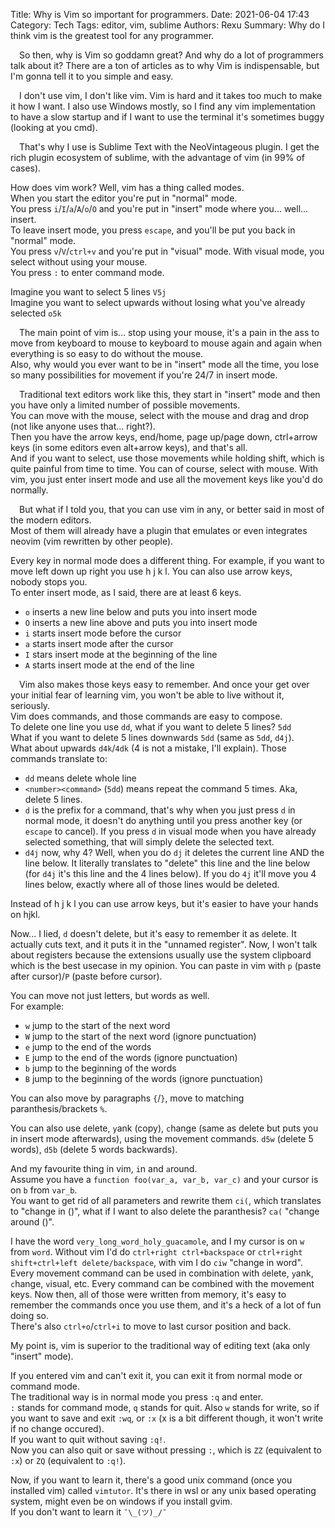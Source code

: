 Title: Why is Vim so important for programmers.
Date: 2021-06-04 17:43
Category: Tech
Tags: editor, vim, sublime
Authors: Rexu
Summary: Why do I think vim is the greatest tool for any programmer.

&emsp;So then, why is Vim so goddamn great? And why do a lot of programmers talk about it?
There are a ton of articles as to why Vim is indispensable, but I'm gonna tell it to you simple and easy.

&emsp;I don't use vim, I don't like vim. Vim is hard and it takes too much to make it how I want.
I also use Windows mostly, so I find any vim implementation to have a slow startup and if I want to use the terminal it's sometimes buggy (looking at you cmd).

&emsp;That's why I use is Sublime Text with the NeoVintageous plugin.
I get the rich plugin ecosystem of sublime, with the advantage of vim (in 99% of cases).

How does vim work? Well, vim has a thing called modes.  
When you start the editor you're put in "normal" mode.  
You press `i`/`I`/`a`/`A`/`o`/`O` and you're put in "insert" mode where you... well... insert.  
To leave insert mode, you press `escape`, and you'll be put you back in "normal" mode.  
You press `v`/`V`/`ctrl+v` and you're put in "visual" mode. With visual mode, you select without using your mouse.  
You press `:` to enter command mode.

Imagine you want to select 5 lines `V5j`  
Imagine you want to select upwards without losing what you've already selected `o5k`

&emsp;The main point of vim is... stop using your mouse, it's a pain in the ass to move from keyboard to mouse to keyboard to mouse again and again when everything is so easy to do without the mouse.  
Also, why would you ever want to be in "insert" mode all the time, you lose so many possibilities for movement if you're 24/7 in insert mode.

&emsp;Traditional text editors work like this, they start in "insert" mode and then you have only a limited number of possible movements.  
You can move with the mouse, select with the mouse and drag and drop (not like anyone uses that... right?).  
Then you have the arrow keys, end/home, page up/page down, ctrl+arrow keys (in some editors even alt+arrow keys), and that's all.  
And if you want to select, use those movements while holding shift, which is quite painful from time to time. You can of course, select with mouse. With vim, you just enter insert mode and use all the movement keys like you'd do normally.

&emsp;But what if I told you, that you can use vim in any, or better said in most of the modern editors.  
Most of them will already have a plugin that emulates or even integrates neovim (vim rewritten by other people).

Every key in normal mode does a different thing. For example, if you want to move left down up right you use h j k l. You can also use arrow keys, nobody stops you.  
To enter insert mode, as I said, there are at least 6 keys.

 - `o` inserts a new line below and puts you into insert mode
 - `O` inserts a new line above and puts you into insert mode
 - `i` starts insert mode before the cursor
 - `a` starts insert mode after the cursor
 - `I` stars insert mode at the beginning of the line
 - `A` starts insert mode at the end of the line

&emsp;Vim also makes those keys easy to remember. And once your get over your initial fear of learning vim, you won't be able to live without it, seriously.  
Vim does commands, and those commands are easy to compose.  
To delete one line you use `dd`, what if you want to delete 5 lines? `5dd`  
What if you want to delete 5 lines downwards `5dd` (same as `5dd`, `d4j`).  
What about upwards `d4k`/`4dk` (4 is not a mistake, I'll explain). Those commands translate to:

 - `dd` means delete whole line
 - `<number><command>` (`5dd`) means repeat the command 5 times. Aka, delete 5 lines.
 - `d` is the prefix for a command, that's why when you just press `d` in normal mode, it doesn't do anything until you press another key (or `escape` to cancel). If you press `d` in visual mode when you have already selected something, that will simply delete the selected text.
 - `d4j` now, why 4? Well, when you do `dj` it deletes the current line AND the line below. It literally translates to "delete" this line and the line below (for `d4j` it's this line and the 4 lines below). If you do `4j` it'll move you 4 lines below, exactly where all of those lines would be deleted.

Instead of h j k l you can use arrow keys, but it's easier to have your hands on hjkl.

Now... I lied, `d` doesn't delete, but it's easy to remember it as `d`elete. It actually cuts text, and it puts it in the "unnamed register". Now, I won't talk about registers because the extensions usually use the system clipboard which is the best usecase in my opinion. You can paste in vim with `p` (paste after cursor)/`P` (paste before cursor).

You can move not just letters, but words as well.  
For example:

 - `w` jump to the start of the next word
 - `W` jump to the start of the next word (ignore punctuation)
 - `e` jump to the end of the words
 - `E` jump to the end of the words (ignore punctuation)
 - `b` jump to the beginning of the words
 - `B` jump to the beginning of the words (ignore punctuation)

You can also move by paragraphs `{`/`}`, move to matching paranthesis/brackets `%`.

You can also use `d`elete, `y`ank (copy), `c`hange (same as delete but puts you in insert mode afterwards), using the movement commands. `d5w` (delete 5 words), `d5b` (delete 5 words backwards).

And my favourite thing in vim, `i`n and `a`round.  
Assume you have a `function foo(var_a, var_b, var_c)` and your cursor is on `b` from `var_b`.  
You want to get rid of all parameters and rewrite them `ci(`, which translates to "change in  ()", what if I want to also delete the paranthesis? `ca(` "change around ()".

I have the word `very_long_word_holy_guacamole`, and I my cursor is on `w` from `word`. Without vim I'd do `ctrl+right ctrl+backspace` or `ctrl+right shift+ctrl+left delete/backspace`, with vim I do `ciw` "change in word".  
Every movement command can be used in combination with `d`elete, `y`ank, `c`hange, `v`isual, etc. Every command can be combined with the movement keys.
Now then, all of those were written from memory, it's easy to remember the commands once you use them, and it's a heck of a lot of fun doing so.  
There's also `ctrl+o`/`ctrl+i` to move to last cursor position and back.

My point is, vim is superior to the traditional way of editing text (aka only "insert" mode).

If you entered vim and can't exit it, you can exit it from normal mode or command mode.  
The traditional way is in normal mode you press `:q` and enter.  
`:` stands for command mode, `q` stands for quit. Also `w` stands for write, so if you want to save and exit `:wq`, or `:x` (x is a bit different though, it won't write if no change occured).  
If you want to quit without saving `:q!`.  
Now you can also quit or save without pressing `:`, which is `ZZ` (equivalent to `:x`) or `ZQ` (equivalent to `:q!`). 

Now, if you want to learn it, there's a good unix command (once you installed vim) called `vimtutor`. It's there in wsl or any unix based operating system, might even be on windows if you install gvim.  
If you don't want to learn it `¯\_(ツ)_/¯`
